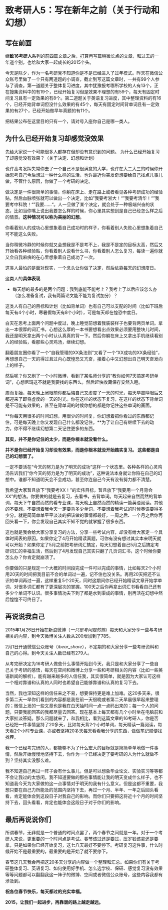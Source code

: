 # 致考研人5：写在新年之前（关于行动和幻想）

## 写在前面

继**致16考研人**系列的前四篇文章之后，打算再写篇稍微长点的文章，和过去的一年道个别，也给和大家一起成长的2015个头。

今天是除夕，作为一名考研党不知道你是不是已经进入了过年模式。昨天在微信公众账号里做了一个只有两道题的小调查，截止到写这篇文章时，一共有99个人参与了调查。第一道题关于整体复习进度，其中犹豫报考哪所学校的人有13个，正在搜集资料中的有19个，已经开始复习但是效果不理想的有59个，每天有固定时间复习且有一定效果的有8个。第二道题关于英语复习进度，其中整理资料的有16个，已经开始背单词但没什么效果的有45个，每天有固定时间背单词且有一定效果的有27个，已经开始做早年真题的有11个。

把结果公布在这里目的只有一个，请对号入座你自己是哪一类人。

## 为什么已经开始复习却感觉没效果

先给大家说一个可能很多人都存在但却没有意识到的问题。 为什么已经开始复习了却感觉没有效果？（关于决定、幻想和计划）

也许高考发挥失常你去了一个自己不是很满意的大学，也许在大二大三的时候你开始思考自己今后想过一种什么样的生活，也许最近你突发奇想要给自己找点儿事儿做，不管什么原因，你做了一个考研的决定。

做决定是一件很简单的事情，你躺在床上、走在路上或者看见各种考研成功的经验贴，然后血脉喷张就可以做出一个决定，比如”我要考浙大！“”我要考清华！“”我要考中科院！“”我要……“。人一旦做了某个决定，就会处于一种极端兴奋的状态，比如当你嘴上说出我要怎么样的时候，你心里其实想到是自己已经怎么样之后的情景。**这种情况可以称为美丽的幻想**。

你看着别人的成功心里想象着自己成功时的样子，你看着别人失败心里想象着自己可不能这么失败。

当你稍微冷静的时候你就又会想我是不是考不上，我是不是定的目标太高，然后又开始看各种经验贴，你看着别人说看什么书，你看着别人怎么复习，每读一遍你就又会自我麻痹的在心里想象着自己成功了一次。

这类人最怕的是面对现实，一个念头让你做了决定，然后依靠每天的幻想度日。

这类人的**具体表现**

* 每天想的最多的是两个问题：我到底能不能考上？我考上了以后应该怎么办（怎么准备复试，我有两篇论文能不能为复试加分）？

这类人有自己的目标和计划（比如背单词）也有自己可以支配的时间（比如下班后每天有4个小时，寒暑假每天有8个小时），可是每天却在惶恐中度日。

白天在思考上面两个问题中度过，晚上睡觉前想着我装装样子也要背两页单词。拿出一本很厚的词汇书，心想这么厚的一本书要想看出点效果必须要用整块儿时间，我还是明天拿出两个小时认认真真的背一下。然后你躺在床上又拿出手机继续看别人的经验贴，看那些心灵鸡汤，继续幻想。

翻着朋友圈你看了一个“自我管理的XX条法则”又看了一个“XX成功的XX条经验”，再想想自己一天的得过且过内心既惶恐又亢奋，接着心中又幻想出自己明天奋发向上的样子。

然后呢？你又刷了一个小时微博，看到了某名师分享的“教你如何7天搞定考研单词”，心想尼玛这不就是我要找的东西么。然后赶快收藏保存安然入睡。

周而复始，每天晚上闭眼前你都后悔自己又虚度了一天的时光，每天早晨睁眼后又都迎来了即将虚度的一天的时光。你在这样的状态下复习，在这样的状态下背单词是不可能有效果的，甚至在背单词的时候你想的都是你记住这些单词的画面。

**你每天用很多的时间幻想，用很少的时间复，你幻想着把你看过的东西都记住，可是每天晚上你又发现自己什么都没记住。**为了让自己有继续下去的动力，你不得不继续幻想第二天记住更多的东西。

**其实，并不是你记住的太少，而是你根本就没看什么。**

**并不是你已经开始复习却没有效果，而是你根本就没开始踏实复习。 这些都是自己的幻想罢了。**

一定不要活在“今天的努力是为了明天的成功”这样一个状态里。各种各样的心灵鸡汤告诉我们“你今天的努力是为了明天的成功”，这种说法本身就让你陷在自己的幻想中。谁都不知道明天会不会成功，甚至你连自己今天有没有努力都不清楚。

我希望大家暂且放下“我要考XX！”的宏伟目标，暂且放下“我要用一个月背会XX”的想法。你要做的就是去复习，去看书，去背单词。每天起来自然而然的背单词，每天下午自然而然的看专业课，每天晚上自然而然的精读一篇英语阅读。其他的不要想，不要想着我今天一定要背多少单词，不要想着我考试的时候英语要得多少分。就是简简单单平平淡淡的把该做的事情都最好，一周之后、一个月之后你再回头看一下，你会发现自己其实不知不觉的就掌握了很多东西。

这也就是我会给大家分享复习的方法，分享一些考试内容，却没有给大家定一个具体时间表的原因。如果你定了4月开始精读真题，可你有没有想过其实本来明天就可以开始？如果你定了5月之前把考研词汇搞定，每天幻想着自己5月之后搞定考研词汇的幸福生活，然后到了4月发现自己其实只翻了几页词汇书，这个时候你要怎么办？你肯定就崩溃了。

你要做的只是规定一个大概的时间段完成一件可以完成的事情，比如每天2个小时用20天的时间把我目前不会的单词过一遍，记不住也没关系。再用20天把还不认识的单词再过一遍，这样重复5个20天，同时这期间你已经开始精读文章开始学单词，对很多词汇都有了更深层次的掌握。100天之后你再拿出词汇书看看自己还有多少个单词不认识。很多事情功夫下到了都是水到渠成的事情，别再活在幻想中然后惶惶不可终日了。

## 再说说我自己

2015年1月26日开始在新浪微博（_一只思考问题的熊_）每天和大家分享一些与考研相关的内容，到今天微博关注人数从200增加到了785。

2月1日开通微信公众账号（_ibear\_share_），不定期的和大家分享一些考研资料和自己的心得。到今天关注人数已经有279人。

从考完研决定为16考研人做些什么事情开始到今天，我只是和大家分享了一些自己关于考研的感悟，每天在空间和微博上分享一些和考研相关的内容（比如一些英语新闻的解析）。能有越来越多的人信任我，其实很简单，就是因为大家认可这样一个相对靠谱和认真的人同时也希望自己能够靠谱和认真的复习下去。

当然，我也深知这样的信任来之不易，想要保持更是难上加难。这20多天来，很多第二天一早你们看到的内容都是我在前一天很晚或者第二天早晨很早起来整理的；微信上发的一些文章也是我在白天抽时间一点一点码出来的；每一个人的问题，只要我能回答的我都尽量去回答。现在基本上每天都有几个小时坐在电脑前和大家扯淡答疑。那么问题就来了，和我相比，看到这篇文章的16考研人，你是否已经把一件事情坚持了20多天，比如每天背2个小时单词，每天精读一篇阅读，每天看2个小时专业课，亦或者坚持20多天每天看看我分享的东西，做做笔记顺便找找茬。

我一个已经考完研的人，都能够不为了什么宏大的目标就是简简单单地做一件事情，然后开始慢慢地坚持下去，你作为一个已经决定了要考研的人为什么就做不到？坚持其实没那么难。

我不知道自己再过一阵子会有什么事儿，但是可以想象毕业论文、实验实习等等都不会让我过的太悠闲。我不知道要做的那些事情能让我的明天变成什么样子，也不知道我今天为大家做的这一点事情对于明天的我有什么意义。但是这都不重要，我想只要在自己力所能及的范围内坚持下去，再过一个月、半年、一年之后回头看看，肯定能体会到这段日子对我自己的影响。而你们只要把这将近十个月的时间坚持下去，回头看看，肯定也能体会这段日子对于你们的影响。

## 最后再说说你们

所谓春节，无非就是一个普通的时间点罢了，两个春节之间就是一年。对于一个考研人来说，更重要的一个时间点是考试。春节该过还是要过，压岁钱该拿还是要拿，只是如果你已经开始复习，这七八天最好不要停下。考研复习这件事，什么时候开始不是最重要的，最重要的是开始了就不要停下。

春节这几天我会再把这20多天分享的内容做一个整理和汇总。如果你们有关于考研整体复习、英语复习、如何使用好手机、怎么选学校、保研、感觉复习没有效果等等问题都可以翻翻我这一阵子的微博、空间或者微信公众账号，这些内容我都有涉及到。

**祝各位春节快乐，每天都过的充实幸福。**

**2015，让我们一起进步，再靠谱的路上越走越远。**

